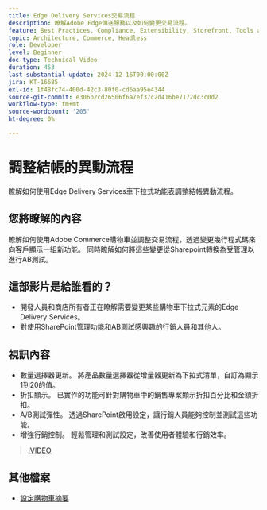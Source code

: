 ```yaml
---
title: Edge Delivery Services交易流程
description: 瞭解Adobe Edge傳送服務以及如何變更交易流程。
feature: Best Practices, Compliance, Extensibility, Storefront, Tools and External Services
topic: Architecture, Commerce, Headless
role: Developer
level: Beginner
doc-type: Technical Video
duration: 453
last-substantial-update: 2024-12-16T00:00:00Z
jira: KT-16685
exl-id: 1f48fc74-400d-42c3-80f0-cd6aa95e4344
source-git-commit: e306b2cd26506f6a7ef37c2d416be7172dc3c0d2
workflow-type: tm+mt
source-wordcount: '205'
ht-degree: 0%

---
```


# 調整結帳的異動流程

瞭解如何使用Edge Delivery Services車下拉式功能表調整結帳異動流程。

## 您將瞭解的內容

瞭解如何使用Adobe Commerce購物車並調整交易流程，透過變更幾行程式碼來向客戶顯示一組新功能。  同時瞭解如何將這些變更從Sharepoint轉換為受管理以進行AB測試。

## 這部影片是給誰看的？

* 開發人員和商店所有者正在瞭解需要變更某些購物車下拉式元素的Edge Delivery Services。
* 對使用SharePoint管理功能和AB測試感興趣的行銷人員和其他人。

## 視訊內容

* 數量選擇器更新。 將產品數量選擇器從增量器更新為下拉式清單，自訂為顯示1到20的值。
* 折扣顯示。 已實作的功能可針對購物車中的銷售專案顯示折扣百分比和金額折扣。
* A/B測試彈性。 透過SharePoint啟用設定，讓行銷人員能夠控制並測試這些功能。
* 增強行銷控制。 輕鬆管理和測試設定，改善使用者體驗和行銷效率。

>[!VIDEO](https://video.tv.adobe.com/v/3442351?learn=on)

## 其他檔案

* [設定購物車摘要](https://experienceleague.adobe.com/developer/commerce/storefront/dropins/cart/tutorials/configure-cart-summary/)
